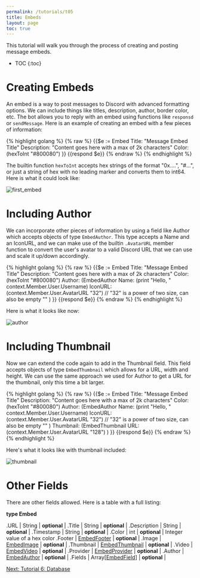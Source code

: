 ```yaml
---
permalink: /tutorials/t05
title: Embeds
layout: page
toc: true
---
```


This tutorial will walk you through the process of creating and posting message embeds.

* TOC
{:toc}

# Creating Embeds

An embed is a way to post messages to Discord with advanced formatting options. We can include things like titles, description, author, border color, etc. The bot allows you to reply with an embed using functions like `responsd` or `sendMessage`. Here is an example of creating an embed with a few pieces of information:

{% highlight golang %}
{% raw %}
{{$e := Embed
    Title: "Message Embed Title"
    Description: "Content goes here with a max of 2k characters"
    Color: (hexToInt "#800080")
}}
{{respond $e}}
{% endraw %}
{% endhighlight %}

The builtin function `hexToInt` accepts hex strings of the format "0x....", "#...", or just a string of hex with no leading marker and converts them to int64. Here is what it could look like:

![first_embed](/peaches-bot.docs/assets/t05/first_embed.png)

# Including Author

We can incorporate other pieces of information by using a field like Author which accepts objects of type `EmbedAuthor`. This type accepts a Name and an IconURL, and we can make use of the builtin `.AvatarURL` member function to convert the user's avatar to a valid Discord URL that we can use and scale it up/down accordingly.

{% highlight golang %}
{% raw %}
{{$e := Embed
    Title: "Message Embed Title"
    Description: "Content goes here with a max of 2k characters"
    Color: (hexToInt "#800080")
    Author: (EmbedAuthor 
        Name: (print "Hello, " context.Member.User.Username) 
        IconURL: (context.Member.User.AvatarURL "32") // "32" is a power of two size, can also be empty ""
    )
}}
{{respond $e}}
{% endraw %}
{% endhighlight %}

Here is what it looks like now:

![author](/peaches-bot.docs/assets/t05/author.png)

# Including Thumbnail

Now we can extend the code again to add in the Thumbnail field. This field accepts objects of type `EmbedThumbnail` which allows for a URL, width and height. We can use the same approach we used for Author to get a URL for the thumbnail, only this time a bit larger.

{% highlight golang %}
{% raw %}
{{$e := Embed
    Title: "Message Embed Title"
    Description: "Content goes here with a max of 2k characters"
    Color: (hexToInt "#800080")
    Author: (EmbedAuthor 
        Name: (print "Hello, " context.Member.User.Username) 
        IconURL: (context.Member.User.AvatarURL "32") // "32" is a power of two size, can also be empty ""
    )
    Thumbnail: (EmbedThumbnail
        URL: (context.Member.User.AvatarURL "128")
    )
}}
{{respond $e}}
{% endraw %}
{% endhighlight %}

Here's what it looks like with thumbnail included:

![thumbnail](/peaches-bot.docs/assets/t05/thumbnail.png)

# Other Fields

There are other fields allowed. Here is a table with a full listing:

**type Embed**

.URL | String | **optional** |
.Title | String | **optional** |
.Description | String | **optional** |
.Timestamp | String | **optional** |
.Color | int | **optional** | Integer value of a hex color
.Footer | [EmbedFooter](/peaches-bot.docs/docs#type-embedfooter) | **optional** |
.Image | [EmbedImage](/peaches-bot.docs/docs#type-embedimage) | **optional** |
.Thumbnail | [EmbedThumbnail](/peaches-bot.docs/docs#type-embedthumbnail) | **optional** |
.Video | [EmbedVideo](/peaches-bot.docs/docs#type-embedvideo) | **optional** |
.Provider | [EmbedProvider](/peaches-bot.docs/docs#type-embedprovider) | **optional** |
.Author | [EmbedAuthor](/peaches-bot.docs/docs#type-embedauthor) | **optional** |
.Fields | Array[[EmbedField](/peaches-bot.docs/docs#type-embedfield)] | **optional** |

[Next: Tutorial 6: Database](/peaches-bot.docs/tutorials/t06)